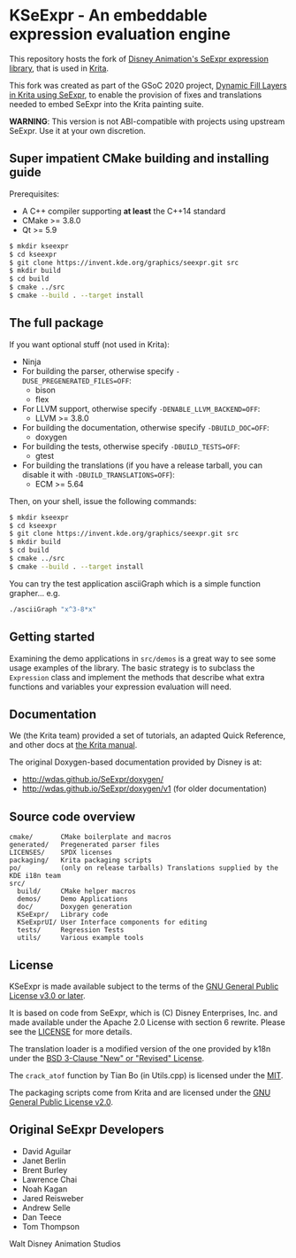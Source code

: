 # KSeExpr - An embeddable expression evaluation engine

This repository hosts the fork of [Disney Animation's SeExpr expression 
library](https://wdas.github.io/SeExpr), that is used in [Krita](https://invent.kde.org/graphics/krita).

This fork was created as part of the GSoC 2020 project, [Dynamic Fill 
Layers in Krita using SeExpr](https://summerofcode.withgoogle.com/archive/2020/projects/6233717216903168/),
to enable the provision of fixes and translations needed to embed 
SeExpr into the Krita painting suite.

**WARNING**: This version is not ABI-compatible with projects using upstream SeExpr. Use it at your own discretion.

## Super impatient CMake building and installing guide

Prerequisites:

* A C++ compiler supporting **at least** the C++14 standard
* CMake >= 3.8.0
* Qt >= 5.9

```bash
$ mkdir kseexpr
$ cd kseexpr
$ git clone https://invent.kde.org/graphics/seexpr.git src
$ mkdir build
$ cd build
$ cmake ../src
$ cmake --build . --target install
```

## The full package

If you want optional stuff (not used in Krita):
* Ninja
* For building the parser, otherwise specify `-DUSE_PREGENERATED_FILES=OFF`:
  * bison
  * flex
* For LLVM support, otherwise specify `-DENABLE_LLVM_BACKEND=OFF`:
  * LLVM >= 3.8.0
* For building the documentation, otherwise specify `-DBUILD_DOC=OFF`:
  * doxygen
* For building the tests, otherwise specify `-DBUILD_TESTS=OFF`:
  * gtest
* For building the translations (if you have a release tarball, you can disable it with `-DBUILD_TRANSLATIONS=OFF`):
  * ECM >= 5.64

Then, on your shell, issue the following commands:

```bash
$ mkdir kseexpr
$ cd kseexpr
$ git clone https://invent.kde.org/graphics/seexpr.git src
$ mkdir build
$ cd build
$ cmake ../src
$ cmake --build . --target install
```

You can try the test application asciiGraph which is a simple
function grapher... e.g.
```bash
./asciiGraph "x^3-8*x"
```

## Getting started

Examining the demo applications in `src/demos` is a great way to see
some usage examples of the library. The basic strategy is to subclass
the `Expression` class and implement the methods that describe what
extra functions and variables your expression evaluation will need.

## Documentation

We (the Krita team) provided a set of tutorials, an adapted Quick Reference, and
other docs at [the Krita manual](https://docs.krita.org/en/tutorials/seexpr.html).

The original Doxygen-based documentation provided by Disney is at:
- <http://wdas.github.io/SeExpr/doxygen/>
- <http://wdas.github.io/SeExpr/doxygen/v1> (for older documentation)

## Source code overview

```
cmake/       CMake boilerplate and macros
generated/   Pregenerated parser files
LICENSES/    SPDX licenses
packaging/   Krita packaging scripts
po/          (only on release tarballs) Translations supplied by the KDE i18n team
src/
  build/     CMake helper macros
  demos/     Demo Applications
  doc/       Doxygen generation
  KSeExpr/   Library code
  KSeExprUI/ User Interface components for editing
  tests/     Regression Tests
  utils/     Various example tools
```

## License

KSeExpr is made available subject to the terms of the [GNU General Public License v3.0 or later](LICENSES/GPL-3.0-or-later.txt).

It is based on code from SeExpr, which is (C) Disney Enterprises, Inc. and made available under the Apache 2.0 License with section 6 rewrite. Please see the [LICENSE](LICENSES/LicenseRef-Apache-2.0.txt) for more details.

The translation loader is a modified version of the one provided by k18n under the [BSD 3-Clause "New" or "Revised" License](LICENSES/BSD-3-Clause.txt).

The `crack_atof` function by Tian Bo (in Utils.cpp) is licensed under the [MIT](LICENSES/MIT.txt).

The packaging scripts come from Krita and are licensed under the [GNU General Public License v2.0](LICENSES/GPL-2.0.txt).


## Original SeExpr Developers

 * David Aguilar
 * Janet Berlin
 * Brent Burley
 * Lawrence Chai
 * Noah Kagan
 * Jared Reisweber
 * Andrew Selle
 * Dan Teece
 * Tom Thompson

Walt Disney Animation Studios
